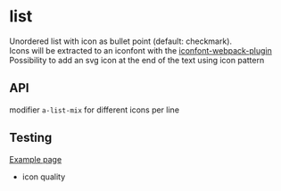 # list

Unordered list with icon as bullet point (default: checkmark).  
Icons will be extracted to an iconfont with the [iconfont-webpack-plugin](https://www.npmjs.com/package/iconfont-webpack-plugin)  
Possibility to add an svg icon at the end of the text using icon pattern

## API

modifier `a-list-mix` for different icons per line

## Testing

[Example page](http://localhost:8081/example-patterns)

* icon quality
